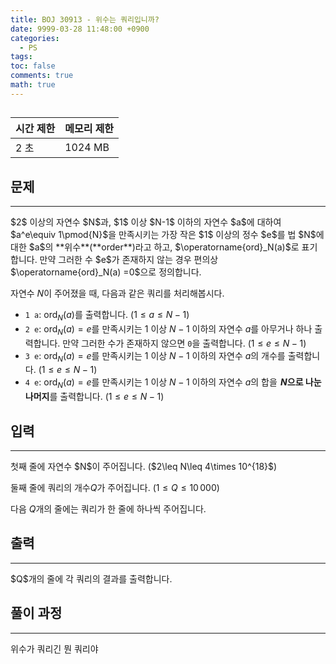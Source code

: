 ```yaml
---
title: BOJ 30913 - 위수는 쿼리입니까?
date: 9999-03-28 11:48:00 +0900
categories:
  - PS
tags: 
toc: false
comments: true
math: true
---
```


<style>
.ms {font-family:"Ligature","Monoplex KR Wide Nerd",monospace;font-size:0.85em;margin:0 3px}
</style>
## <boj-problem id=30913 tier='r4' name='위수는 쿼리입니까?'></boj-problem>

| 시간 제한 | 메모리 제한  |
| :---- | :------ |
| 2 초   | 1024 MB |

## 문제
<hr>
$2$ 이상의 자연수 $N$과, $1$ 이상 $N-1$ 이하의 자연수 $a$에 대하여 $a^e\equiv 1\pmod{N}$을 만족시키는 가장 작은 $1$ 이상의 정수 $e$를 법 $N$에 대한 $a$의 **위수**(**order**)라고 하고, $\operatorname{ord}_N(a)$로 표기합니다. 만약 그러한 수 $e$가 존재하지 않는 경우 편의상 $\operatorname{ord}_N(a) =0$으로 정의합니다. 

자연수 $N$이 주어졌을 때, 다음과 같은 쿼리를 처리해봅시다.
	
- `1 a`: $\operatorname{ord}_N(a)$를 출력합니다. ($1\leq a\leq N-1$)
- `2 e`: $\operatorname{ord}_N(a) =e$를 만족시키는 $1$ 이상 $N-1$ 이하의 자연수 $a$를 아무거나 하나 출력합니다. 만약 그러한 수가 존재하지 않으면 `0`을 출력합니다. ($1\leq e\leq N-1$)
- `3 e`: $\operatorname{ord}_N(a) =e$를 만족시키는 $1$ 이상 $N-1$ 이하의 자연수 $a$의 개수를 출력합니다. ($1\leq e\leq N-1$)
- `4 e`: $\operatorname{ord}_N(a) =e$를 만족시키는 $1$ 이상 $N-1$ 이하의 자연수 $a$의 합을  **$N$으로 나눈 나머지**를 출력합니다. ($1\leq e\leq N-1$)

## 입력
<hr>
첫째 줄에 자연수 $N$이 주어집니다. ($2\leq N\leq 4\times 10^{18}$)

둘째 줄에 쿼리의 개수$Q$가 주어집니다. ($1\leq Q\leq 10\, 000$)

다음 $Q$개의 줄에는 쿼리가 한 줄에 하나씩 주어집니다.
## 출력
<hr>
$Q$개의 줄에 각 쿼리의 결과를 출력합니다.

## 풀이 과정
<hr>

위수가 쿼리긴 뭔 쿼리야